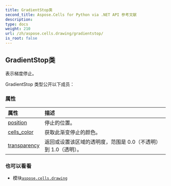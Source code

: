 ```yaml
---
title: GradientStop类
second_title: Aspose.Cells for Python via .NET API 参考文献
description:
type: docs
weight: 210
url: /zh/aspose.cells.drawing/gradientstop/
is_root: false
---
```

## GradientStop类
表示梯度停止。



GradientStop 类型公开以下成员：

### 属性
|属性|描述|
| :- | :- |
| [position](/cells/python-net/zh/aspose.cells.drawing/gradientstop/position) |停止的位置。|
| [cells_color](/cells/python-net/zh/aspose.cells.drawing/gradientstop/cells_color) |获取此渐变停止的颜色。|
| [transparency](/cells/python-net/zh/aspose.cells.drawing/gradientstop/transparency) |返回或设置该区域的透明度，范围是 0.0（不透明）到 1.0（透明）。|



### 也可以看看
* 模块[`aspose.cells.drawing`](..)
